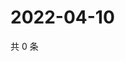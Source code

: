 # 2022-04-10

共 0 条

<!-- BEGIN WEIBO -->
<!-- 最后更新时间 Sun Apr 10 2022 12:18:34 GMT+0800 (China Standard Time) -->

<!-- END WEIBO -->
